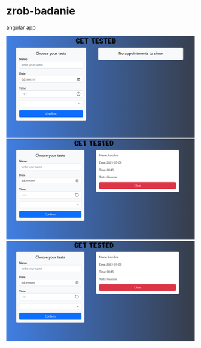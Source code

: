 # zrob-badanie
angular app

<img src="/get-tested/src/assets/1.PNG" alt="homePage">

<img src="/get-tested/src/assets/2.PNG" alt="appointment">

<img src="/get-tested/src/assets/2.PNG" alt="addedAppointments">
